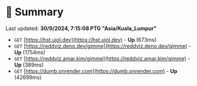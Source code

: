 # 📖 Summary
Last updated: **30/9/2024, 7:15:08 PTG "Asia/Kuala_Lumpur"**

- `GET` [https://hst.ujol.dev](https://hst.ujol.dev) - **Up** (673ms)
- `GET` [https://reddviz.deno.dev/gimme](https://reddviz.deno.dev/gimme) - **Up** (1754ms)
- `GET` [https://reddviz.amar.kim/gimme](https://reddviz.amar.kim/gimme) - **Up** (389ms)
- `GET` [https://dumb.onrender.com](https://dumb.onrender.com) - **Up** (42699ms)
